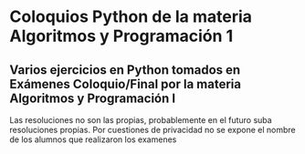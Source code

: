 # Coloquios Python de la materia Algoritmos y Programación 1

## Varios ejercicios en Python tomados en Exámenes Coloquio/Final por la materia Algoritmos y Programación I

Las resoluciones no son las propias, probablemente en el futuro suba resoluciones propias. Por cuestiones de privacidad no se expone el nombre de los alumnos que realizaron los examenes
